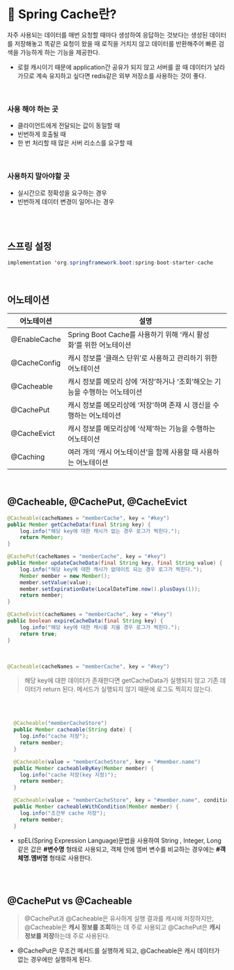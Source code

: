 # 🔎 Spring Cache란?

자주 사용되는 데이터를 매번 요청할 때마다 생성하여 응답하는 것보다는 생성된 데이터를 저장해놓고 똑같은 요청이 왔을 때 로직을 거치지 않고 데이터를 반환해주어 빠른 검색을 가능하게 하는 기능을 제공한다.

- 로컬 캐시이기 때문에 application간 공유가 되지 않고 서버를 끌 때 데이터가 날라가므로 계속 유지하고 싶다면 redis같은 외부 저장소를 사용하는 것이 좋다.

<br>

### 사용 해야 하는 곳

- 클라이언트에게 전달되는 값이 동일할 때
- 빈번하게 호출될 때
- 한 번 처리할 때 많은 서버 리소스를 요구할 때

<br>

### 사용하지 말아야할 곳

- 실시간으로 정확성을 요구하는 경우
- 빈번하게 데이터 변경이 일어나는 경우

<br><br>

## 스프링 설정

```java
implementation 'org.springframework.boot:spring-boot-starter-cache
```

<br>

## 어노테이션

| 어노테이션 | 설명 |
| --- | --- |
| @EnableCache | Spring Boot Cache를 사용하기 위해 ‘캐시 활성화’를 위한 어노테이션 |
| @CacheConfig | 캐시 정보를 ‘클래스 단위’로 사용하고 관리하기 위한 어노테이션 |
| @Cacheable | 캐시 정보를 메모리 상에 ‘저장’하거나 ‘조회’해오는 기능을 수행하는 어노테이션 |
| @CachePut | 캐시 정보를 메모리상에 ‘저장’하며 존재 시 갱신을 수행하는 어노테이션 |
| @CacheEvict | 캐시 정보를 메모리상에 ‘삭제’하는 기능을 수행하는 어노테이션 |
| @Caching | 여러 개의 ‘캐시 어노테이션’을 함께 사용할 때 사용하는 어노테이션 |

<br>

## @Cacheable, @CachePut, @CacheEvict

```java
@Cacheable(cacheNames = "memberCache", key = "#key")
public Member getCacheData(final String key) {
	log.info("해당 key에 대한 캐시가 없는 경우 로그가 찍힌다.");
	return Member;
}

@CachePut(cacheNames = "memberCache", key = "#key")
public Member updateCacheData(final String key, final String value) {
	log.info("해당 key에 대한 캐시가 없데이트 되는 경우 로그가 찍힌다.");
	Member member = new Member();
	member.setValue(value);
	member.setExpirationDate(LocalDateTime.now().plusDays(1));
	return member;
}

@CacheEvict(cacheNames = "memberCache", key = "#key")
public boolean expireCacheData(final String key) {
	log.info("해당 key에 대한 캐시를 지울 경우 로그가 찍힌다.");
	return true;
}
```

<br>

```java
@Cacheable(cacheNames = "memberCache", key = "#key")
```

> 해당 key에 대한 데이터가 존재한다면 getCacheData가 실행되지 않고 기존 데이터가 return 된다.
메서드가 실행되지 않기 때문에 로그도 찍히지 않는다.
> 

<br>
<br>

```java
  @Cacheable("memberCacheStore")
  public Member cacheable(String date) {
	log.info("cache 저장");
	return member;
  }

  @Cacheable(value = "memberCacheStore", key = "#member.name")
  public Member cacheableByKey(Member member) {
	log.info("cache 저장(key 지정)");
	return member;
  }

  @Cacheable(value = "memberCacheStore", key = "#member.name", condition = "#member.name.length() > 5")
  public Member cacheableWithCondition(Member member) {
	log.info("조건부 cache 저장");
	return member;
  }
```

- spEL(Spring Expression Language)문법을 사용하여 String , Integer, Long같은 값은 **#변수명** 형태로 사용되고, 객체 안에 멤버 변수를 비교하는 경우에는 **#객체명.멤버명** 형태로 사용한다.


<br><br>

## @CachePut vs @Cacheable

> @CachePut과 @Cacheable은 유사하게 실행 결과를 캐시에 저장하지만, @Cacheable은 **캐시 정보를 조회**하는 데 주로 사용되고 @CachePut은 **캐시 정보를 저장**하는데 주로 사용된다.
> 
- @CachePut은 무조건 메서드를 실행하게 되고, @Cacheable은 캐시 데이터가 없는 경우에만 실행하게 된다.
